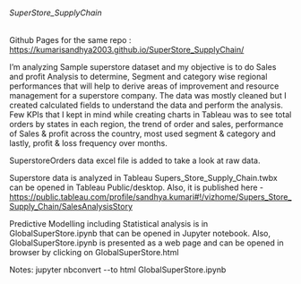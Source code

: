 ###### SuperStore_SupplyChain
Github Pages for the same repo : https://kumarisandhya2003.github.io/SuperStore_SupplyChain/

I’m analyzing Sample superstore dataset and my objective is to do Sales and profit Analysis to determine, Segment and category wise regional performances that will help to derive areas of improvement and resource management for a superstore company.  The data was mostly cleaned but I created calculated fields to understand the data and perform the analysis. Few KPIs that I kept in mind while creating  charts in Tableau was to see total orders by states in each region, the trend of order and sales, performance of Sales & profit across the country, most used segment & category and lastly, profit & loss frequency over months.

SuperstoreOrders data excel file is added to take a look at raw data. 

Superstore data is analyzed in Tableau Supers_Store_Supply_Chain.twbx can be opened in Tableau Public/desktop. 
Also, it is published here - https://public.tableau.com/profile/sandhya.kumari#!/vizhome/Supers_Store_Supply_Chain/SalesAnalysisStory

Predictive Modelling including Statistical analysis is in GlobalSuperStore.ipynb that can be opened in Jupyter notebook. Also, GlobalSuperStore.ipynb is presented as a web page and can be opened in browser by clicking on GlobalSuperStore.html

Notes:
jupyter nbconvert  --to html  GlobalSuperStore.ipynb